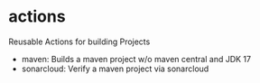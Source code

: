 # actions
Reusable Actions for building Projects

* maven: Builds a maven project w/o maven central and JDK 17
* sonarcloud: Verify a maven project via sonarcloud

